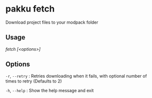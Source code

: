# pakku fetch

Download project files to your modpack folder

## Usage

<snippet id="snippet-cmd">

<var name="cmd">fetch</var>
<var name="params">[&lt;options&gt;] </var>
<include from="_template_cmd.md" element-id="template-cmd"/>

</snippet>

## Options

<snippet id="snippet-options-all">

<snippet id="snippet-options">

`-r`, `--retry`
: Retries downloading when it fails, with optional number of times to retry (Defaults to 2)

</snippet>

`-h`, `--help`
: Show the help message and exit

</snippet>
